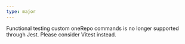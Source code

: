 ```yaml
---
type: major
---
```


Functional testing custom oneRepo commands is no longer supported through Jest. Please consider Vitest instead.
